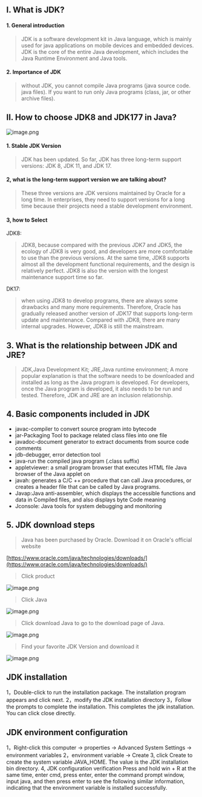 ## I. What is JDK?
#### 1. General introduction 
> JDK is a software development kit in Java language, which is mainly used for java applications on mobile devices and embedded devices. JDK is the core of the entire Java development, which includes the Java Runtime Environment and Java tools.

#### 2. Importance of JDK 
> without JDK, you cannot compile Java programs (java source code. java files). If you want to run only Java programs (class, jar, or other archive files).

## II. How to choose JDK8 and JDK177 in Java?
![image.png](https://cdn.nlark.com/yuque/0/2023/png/33625181/1676983051679-4582e9b1-353c-42e5-aa54-6909fd3c10c6.png#averageHue=%23868d93&clientId=ua800d6e7-b375-4&from=paste&height=398&id=ue2515d1d&name=image.png&originHeight=597&originWidth=1079&originalType=binary&ratio=1.5&rotation=0&showTitle=false&size=701946&status=done&style=none&taskId=u3d09d143-de4e-4ec4-8a84-9ee8e1dfe3a&title=&width=719.3333333333334)
#### 1. Stable JDK Version 
> JDK has been updated. So far, JDK has three long-term support versions: JDK 8, JDK 11, and JDK 17.

#### 2, what is the long-term support version we are talking about? 
> These three versions are JDK versions maintained by Oracle for a long time. In enterprises, they need to support versions for a long time because their projects need a stable development environment.

#### 3, how to Select
JDK8: 
> JDK8, because compared with the previous JDK7 and JDK5, the ecology of JDK8 is very good, and developers are more comfortable to use than the previous versions. At the same time, JDK8 supports almost all the development functional requirements, and the design is relatively perfect. JDK8 is also the version with the longest maintenance support time so far.

DK17: 
> when using JDK8 to develop programs, there are always some drawbacks and many more requirements. Therefore, Oracle has gradually released another version of JDK17 that supports long-term update and maintenance. Compared with JDK8, there are many internal upgrades. However, JDK8 is still the mainstream.

## 3. What is the relationship between JDK and JRE?
> JDK,Java Development Kit; JRE,Java runtime environment; A more popular explanation is that the software needs to be downloaded and installed as long as the Java program is developed. For developers, once the Java program is developed, it also needs to be run and tested. Therefore, JDK and JRE are an inclusion relationship.

## 4. Basic components included in JDK

- javac-compiler to convert source program into bytecode 
- jar-Packaging Tool to package related class files into one file 
- javadoc-document generator to extract documents from source code comments 
- jdb-debugger, error detection tool 
- java-run the compiled java program (.class suffix) 
- appletviewer: a small program browser that executes HTML file Java browser of the Java applet on 
- javah: generates a C/C ++ procedure that can call Java procedures, or creates a header file that can be called by Java programs. 
- Javap:Java anti-assembler, which displays the accessible functions and data in Compiled files, and also displays byte Code meaning 
- Jconsole: Java tools for system debugging and monitoring
## 5. JDK download steps
> Java has been purchased by Oracle. Download it on Oracle's official website

[https://www.oracle.com/java/technologies/downloads/](https://www.oracle.com/java/technologies/downloads/)
> Click product

![image.png](https://cdn.nlark.com/yuque/0/2023/png/33625181/1676223386471-d4d6f677-b281-4b1a-94ec-319e6b78f4a4.png#averageHue=%2347423d&clientId=u825363cc-fc37-4&from=paste&height=630&id=ua3da2444&name=image.png&originHeight=945&originWidth=1722&originalType=binary&ratio=1.5&rotation=0&showTitle=false&size=560668&status=done&style=none&taskId=u920b2fab-64c6-4b11-b4b1-59a9188dd46&title=&width=1148)
> Click Java

![image.png](https://cdn.nlark.com/yuque/0/2023/png/33625181/1676223446765-5dc23be2-eed5-4320-aa01-39fa18db2004.png#averageHue=%233b3733&clientId=u825363cc-fc37-4&from=paste&height=594&id=u73a005ec&name=image.png&originHeight=891&originWidth=1722&originalType=binary&ratio=1.5&rotation=0&showTitle=false&size=301408&status=done&style=none&taskId=ub8275962-19c0-4137-b650-01a50294907&title=&width=1148)
> Click download Java to go to the download page of Java.

![image.png](https://cdn.nlark.com/yuque/0/2023/png/33625181/1676223522875-e35aa84f-f023-4aad-a948-dcf1df014dfa.png#averageHue=%2347816b&clientId=u825363cc-fc37-4&from=paste&height=625&id=ued42f922&name=image.png&originHeight=937&originWidth=1722&originalType=binary&ratio=1.5&rotation=0&showTitle=false&size=442091&status=done&style=none&taskId=ube637012-0084-4d81-aba0-9529865c432&title=&width=1148)
> Find your favorite JDK Version and download it

![image.png](https://cdn.nlark.com/yuque/0/2023/png/33625181/1676223622409-bb7053d3-826e-4fb9-b89d-7fa069ed3b00.png#averageHue=%23fcfbfa&clientId=u825363cc-fc37-4&from=paste&height=541&id=u213d1e1e&name=image.png&originHeight=811&originWidth=1722&originalType=binary&ratio=1.5&rotation=0&showTitle=false&size=285834&status=done&style=none&taskId=u3e98d47d-e68a-47a0-ac6b-4b80ffff022&title=&width=1148)
## JDK installation
1，Double-click to run the installation package. The installation program appears and click next.
2，modify the JDK installation directory
3，Follow the prompts to complete the installation. This completes the jdk installation. You can click close directly.
## JDK environment configuration
1，Right-click this computer → properties → Advanced System Settings → environment variables 
2，environment variable → Create 
3, click Create to create the system variable JAVA_HOME. The value is the JDK installation bin directory. 
4, JDK configuration verification Press and hold win + R at the same time, enter cmd, press enter, enter the command prompt window, input java, and then press enter to see the following similar information, indicating that the environment variable is installed successfully.


